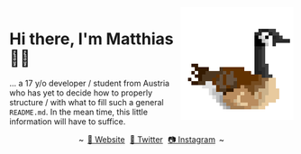 <img align="right" style="height: 200px; image-rendering: pixelated;" src="https://raw.githubusercontent.com/MattMoony/MattMoony/master/media/goose.gif" />

# Hi there, I'm Matthias 👋👾

... a 17 y/o developer / student from Austria who has yet to decide how to properly structure / with what to fill such a general `README.md`. In the mean time, this little information will have to suffice.

<p align="center">
    ~ <a href="https://mattmoony.github.io" style="margin: 0 2.5px">🔗 Website</a> <a href="https://twitter.com/MattMoony" style="margin: 0 2.5px">🦆 Twitter</a> <a href="https://www.instagram.com/matt_moony/" style="margin: 0 2.5px">📷 Instagram</a> ~
</p>
